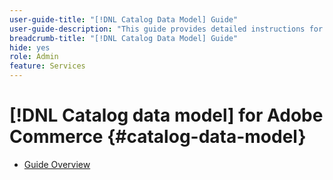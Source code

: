 ```yaml
---
user-guide-title: "[!DNL Catalog Data Model] Guide"
user-guide-description: "This guide provides detailed instructions for using the [!DNL catalog data model] for Adobe Commerce."
breadcrumb-title: "[!DNL Catalog Data Model] Guide"
hide: yes
role: Admin
feature: Services
---
```

# [!DNL Catalog data model] for Adobe Commerce {#catalog-data-model}

- [Guide Overview](overview.md)
